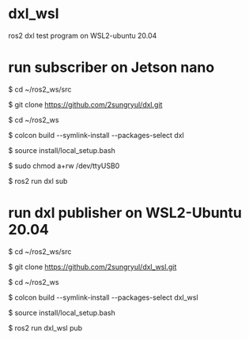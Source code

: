 # dxl_wsl

ros2 dxl test program on WSL2-ubuntu 20.04

# run subscriber on Jetson nano

$ cd ~/ros2_ws/src

$ git clone https://github.com/2sungryul/dxl.git

$ cd ~/ros2_ws

$ colcon build --symlink-install --packages-select dxl

$ source install/local_setup.bash

$ sudo chmod a+rw /dev/ttyUSB0

$ ros2 run dxl sub

# run dxl publisher on WSL2-Ubuntu 20.04

$ cd ~/ros2_ws/src

$ git clone https://github.com/2sungryul/dxl_wsl.git

$ cd ~/ros2_ws

$ colcon build --symlink-install --packages-select dxl_wsl

$ source install/local_setup.bash

$ ros2 run dxl_wsl pub
